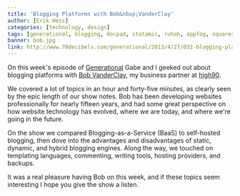 ```yaml
---
title: 'Blogging Platforms with Bob&nbsp;VanderClay'
author: [Erik Hess]
categories: [technology, design]
tags: [generational, blogging, docpad, statamic, ruhoh, appfog, squarespace, sublime text, textexpander, takitapart, macminicolo, bob vanderclay]
banner: bob.jpg
link: http://www.70decibels.com/generational/2013/4/27/032-blogging-platforms-with-bob-vanderclay.html
---
```


On this week's episode of [Generational](http://www.70decibels.com/generational/) Gabe and I geeked out about blogging platforms with [Bob&nbsp;VanderClay](http://takitapart.com/), my business partner at [high90](http://high90.com). 

We covered a lot of topics in an hour and forty-five minutes, as clearly seen by the epic length of our show notes. Bob has been developing websites professionally for nearly fifteen years, and had some great perspective on how website technology has evolved, where we are today, and where we're going in the future. 

On the show we compared Blogging-as-a-Service (BaaS) to self-hosted blogging, then dove into the advantages and disadvantages of static, dynamic, and hybrid blogging engines. Along the way, we touched on templating languages, commenting, writing tools, hosting providers, and backups. 

It was a real pleasure having Bob on this week, and if these topics seem interesting I hope you give the show a listen.